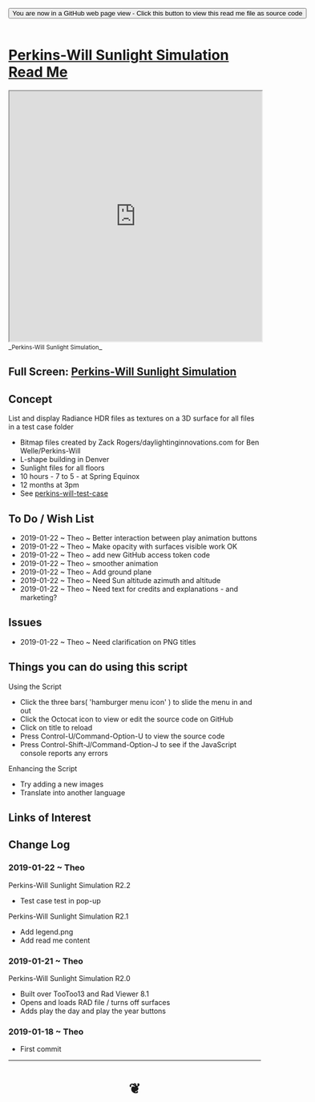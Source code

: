 
<span style=display:none; >[You are now in a GitHub source code view - click this link to view Read Me file as a web page]( https://www.ladybug.tools/spider-rad-viewer/#perkins-will-sunlight-simulation/README.md "View file as a web page." ) </span>

<div><input type=button class = "btn btn-secondary btn-sm" onclick=window.location.href="https://www.ladybug.tools/spider-rad-viewer/blob/master/perkins-will-sunlight-simulation/README.md"
value="You are now in a GitHub web page view - Click this button to view this read me file as source code" ></div>

<br>

# [Perkins-Will Sunlight Simulation Read Me]( #perkins-will-sunlight-simulation/README.md )


<iframe src=https://www.ladybug.tools/spider-rad-viewer/cookbook/perkins-will-sunlight-simulation/index.html width=100% height=500px >Iframes are not viewable in GitHub source code views</iframe>
_<small>Perkins-Will Sunlight Simulation</small>_

## Full Screen: [Perkins-Will Sunlight Simulation]( https://www.ladybug.tools/spider-rad-viewer/cookbook/perkins-will-sunlight-simulation/index.html )



## Concept

List and display Radiance HDR files as textures on a 3D surface for all files in a test case folder

* Bitmap files created by Zack Rogers/daylightinginnovations.com for Ben Welle/Perkins-Will
* L-shape building in Denver
* Sunlight files for all floors
* 10 hours - 7 to 5 - at Spring Equinox
* 12 months at 3pm
* See [perkins-will-test-case]( https://github.com/ladybug-tools/spider-rad-resources/tree/master/sunlight-sample-files/2019-01-18-perkins-will-test-case )


## To Do / Wish List


* 2019-01-22 ~ Theo ~ Better interaction between play animation buttons
* 2019-01-22 ~ Theo ~ Make opacity with surfaces visible work OK
* 2019-01-22 ~ Theo ~ add new GitHub access token code
* 2019-01-22 ~ Theo ~ smoother animation
* 2019-01-22 ~ Theo ~ Add ground plane
* 2019-01-22 ~ Theo ~ Need Sun altitude azimuth and altitude
* 2019-01-22 ~ Theo ~ Need text for credits and explanations - and marketing?



## Issues

* 2019-01-22 ~ Theo ~ Need clarification on PNG titles

## Things you can do using this script

Using the Script

* Click the three bars( 'hamburger menu icon' ) to slide the menu in and out
* Click the Octocat icon to view or edit the source code on GitHub
* Click on title to reload
* Press Control-U/Command-Option-U to view the source code
* Press Control-Shift-J/Command-Option-J to see if the JavaScript console reports any errors

Enhancing the Script

* Try adding a new images
* Translate into another language


## Links of Interest


## Change Log

### 2019-01-22 ~ Theo

Perkins-Will Sunlight Simulation R2.2

* Test case test in pop-up


Perkins-Will Sunlight Simulation R2.1

* Add legend.png
* Add read me content


### 2019-01-21 ~ Theo

Perkins-Will Sunlight Simulation R2.0

* Built over TooToo13 and Rad Viewer 8.1
* Opens and loads RAD file / turns off surfaces
* Adds play the day and play the year buttons

### 2019-01-18 ~ Theo

* First commit


***

# <center title="hello!" ><a href=javascript:window.scrollTo(0,0); style=text-decoration:none; > ❦ </a></center>


